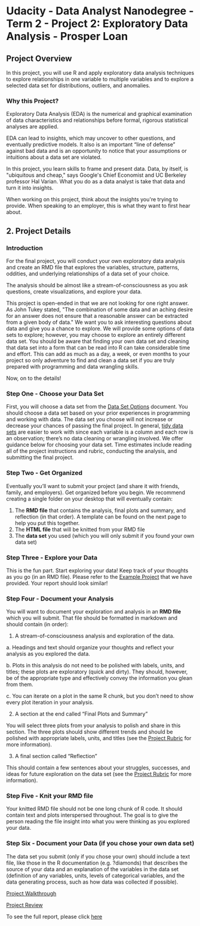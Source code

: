 # Udacity - Data Analyst Nanodegree - Term 2 - Project 2: Exploratory Data Analysis - Prosper Loan

## Project Overview

In this project, you will use R and apply exploratory data analysis techniques to explore relationships in one variable to multiple variables and to explore a selected data set for distributions, outliers, and anomalies.

### Why this Project?

Exploratory Data Analysis (EDA) is the numerical and graphical examination of data characteristics and relationships before formal, rigorous statistical analyses are applied.

EDA can lead to insights, which may uncover to other questions, and eventually predictive models. It also is an important “line of defense” against bad data and is an opportunity to notice that your assumptions or intuitions about a data set are violated.

In this project, you learn skills to frame and present data. Data, by itself, is "ubiquitous and cheap," says Google's Chief Economist and UC Berkeley professor Hal Varian. What you do as a data analyst is take that data and turn it into insights.

When working on this project, think about the insights you're trying to provide. When speaking to an employer, this is what they want to first hear about.

## 2. Project Details

### Introduction

For the final project, you will conduct your own exploratory data analysis and create an RMD file that explores the variables, structure, patterns, oddities, and underlying relationships of a data set of your choice.

The analysis should be almost like a stream-of-consciousness as you ask questions, create visualizations, and explore your data.

This project is open-ended in that we are not looking for one right answer. As John Tukey stated, "The combination of some data and an aching desire for an answer does not ensure that a reasonable answer can be extracted from a given body of data." We want you to ask interesting questions about data and give you a chance to explore. We will provide some options of data sets to explore; however, you may choose to explore an entirely different data set. You should be aware that finding your own data set and cleaning that data set into a form that can be read into R can take considerable time and effort. This can add as much as a day, a week, or even months to your project so only adventure to find and clean a data set if you are truly prepared with programming and data wrangling skills.

Now, on to the details!

### Step One - Choose your Data Set

First, you will choose a data set from the [Data Set Options](https://docs.google.com/document/d/e/2PACX-1vRmVtjQrgEPfE3VoiOrdeZ7vLPO_p3KRdb_o-z6E_YJ65tDOiXkwsDpLFKI3lUxbD6UlYtQHXvwiZKx/pub?embedded=true) document. You should choose a data set based on your prior experiences in programming and working with data. The data set you choose will not increase or decrease your chances of passing the final project. In general, [tidy data sets](http://vita.had.co.nz/papers/tidy-data.pdf) are easier to work with since each variable is a column and each row is an observation; there’s no data cleaning or wrangling involved. We offer guidance below for choosing your data set. Time estimates include reading all of the project instructions and rubric, conducting the analysis, and submitting the final project.

### Step Two - Get Organized

Eventually you’ll want to submit your project (and share it with friends, family, and employers). Get organized before you begin. We recommend creating a single folder on your desktop that will eventually contain:
1. The **RMD file** that contains the analysis, final plots and summary, and reflection (in that order). A template can be found on the next page to help you put this together.
2. The **HTML file** that will be knitted from your RMD file
3. The **data set** you used (which you will only submit if you found your own data set)

### Step Three - Explore your Data

This is the fun part. Start exploring your data! Keep track of your thoughts as you go (in an RMD file). Please refer to the [Example Project](https://s3.amazonaws.com/content.udacity-data.com/courses/ud651/diamondsExample_2016-05.html) that we have provided. Your report should look similar!

### Step Four - Document your Analysis

You will want to document your exploration and analysis in an **RMD file** which you will submit. That file should be formatted in markdown and should contain (in order):

1. A stream-of-consciousness analysis and exploration of the data.

  a. Headings and text should organize your thoughts and reflect your analysis as you explored the data.

  b. Plots in this analysis do not need to be polished with labels, units, and titles; these plots are exploratory (quick and dirty). They should, however, be of the appropriate type and effectively convey the information you glean from them.

  c. You can iterate on a plot in the same R chunk, but you don’t need to show every plot iteration in your analysis.

2. A section at the end called “Final Plots and Summary”

You will select three plots from your analysis to polish and share in this section. The three plots should show different trends and should be polished with appropriate labels, units, and titles (see the [Project Rubric](https://review.udacity.com/#!/projects/3165188753/rubric) for more information).

3. A final section called “Reflection”

This should contain a few sentences about your struggles, successes, and ideas for future exploration on the data set (see the [Project Rubric](https://review.udacity.com/#!/projects/3165188753/rubric) for more information).

### Step Five - Knit your RMD file

Your knitted RMD file should not be one long chunk of R code. It should contain text and plots interspersed throughout. The goal is to give the person reading the file insight into what you were thinking as you explored your data.

### Step Six - Document your Data (if you chose your own data set)

The data set you submit (only if you chose your own) should include a text file, like those in the R documentation (e.g. ?diamonds) that describes the source of your data and an explanation of the variables in the data set (definition of any variables, units, levels of categorical variables, and the data generating process, such as how data was collected if possible).

[Project Walkthrough](https://www.youtube.com/watch?time_continue=6&v=_OwKKL6SI38)

[Project Review](https://review.udacity.com/#!/reviews/1194155/shared)

To see the full report, please click [here](http://rpubs.com/tkannab/dand-eda)
